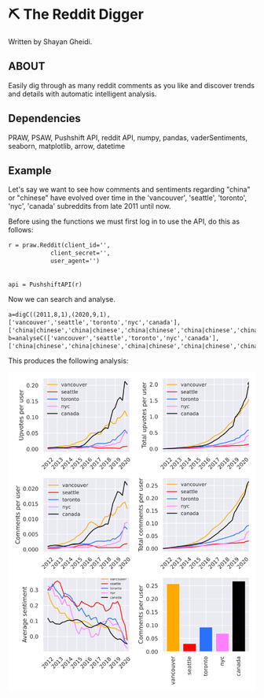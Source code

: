 # :pick: The Reddit Digger
Written by Shayan Gheidi.


## ABOUT 

Easily dig through as many reddit comments as you like and discover trends and details with automatic intelligent analysis.

## Dependencies

PRAW, PSAW, Pushshift API, reddit API, numpy, pandas, vaderSentiments, seaborn, matplotlib, arrow, datetime

## Example

Let's say we want to see how comments and sentiments regarding "china" or "chinese" have evolved over time in the 'vancouver', 'seattle', 'toronto', 'nyc', 'canada' subreddits from late 2011 until now.

Before using the functions we must first log in to use the API, do this as follows:

    r = praw.Reddit(client_id='',
                client_secret='',
                user_agent='')


    api = PushshiftAPI(r)

Now we can search and analyse.

    a=digC((2011,8,1),(2020,9,1),['vancouver','seattle','toronto','nyc','canada'],['china|chinese','china|chinese','china|chinese','china|chinese','china|chinese'])
    b=analyseC(['vancouver','seattle','toronto','nyc','canada'],['china|chinese','china|chinese','china|chinese','china|chinese','china|chinese'],rs='Q')

This produces the following analysis:

![Alt text](China_Chinese_N.svg?raw=true "the raging demon.")
